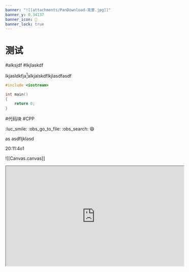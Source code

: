 ```yaml
---
banner: "![[attachments/PanDownload-背景.jpg]]"
banner_y: 0.34137
banner_icon: 🤩
banner_lock: true
---
```


# 测试
#alksjdf #lkjlaskdf 

lkjasldkfja[^1]alkjalskdflkjlasdfasdf

```cpp
#include <iostream>

int main()
{
	return 0;
}
```
#代码块 #CPP

[^1]: lkjlasdflkajsdf

:luc_smile: :obs_go_to_file: :obs_search: :smile:

as
asdfljklasd

20:11:4o1

![[Canvas.canvas]]

<iframe width="560" height="315" src="https://www.bilibili.com/" />

我是一个好人，你可不要污蔑我！

ljsdflkj

asdfasdf
asdfas

azsdf

```start-multi-column
ID: ID_aj4f
number of columns: 2
largest column: standard
border: off
shadow: off
```

> [!note]+ 笔记
> 
> asdf

--- end-column ---

> [!summary]+ 摘要
> 
> asldk

=== end-multi-column

![[ZhiXi/测试 2023.01.21 17.27.11.png]][[ZhiXi/测试 2023.01.21 17.27.11.zxm| :luc_edit: Edit it.]]
#图 #脑图

![[随手记/剧本杀]]

$\lim_{n \to + \infty} \sum_{0}^{n} x \left ( n \right ) = \int_{0}^{+ \infty} x \left ( n \right )$

$$
\lim_{n \to + \infty} \sum_{0}^{n} x \left ( n \right ) = \int_{0}^{+ \infty} x \left ( n \right )
$$

# A

## B

### C

#### D

##### E

###### F

> [!multi-column]
> 
> > [!tip]+ 试试 Task
> > 
> > - [x] 1
> > - [ ] 2
> > - [ ] 3
> 
> > [!blank]
> > 
> > # 大标题
> > 
> > - [ ] First
> > - [x] Second
> > - [ ] Third
> 
> > [!blank]
> > - 一
> > - 二
> > - 三

```mermaid
flowchart TB
a-->b
```

lkjsadf  

![[attachments/PanDownload-背景.jpg]]fggjhfghjhf

$$
\begin{vmatrix}
1 &2 &3 \\ 
4 &5 &6 \\
7 &8 &9
\end{vmatrix}
$$

[list2mermaid]
- a
	- b
		- c
		- d
	- e
		- f
		- g

[list2mdtab]
- 表格
	- 
		| asdfklj | asdfjk | alskdjf | asdf  |asdf| asdf |
		|:-------:|:------:|:-------:|:-----:|:---------:|:----:|
		|  asdfa  | asdfas | asdfasd | asdf  | llkjalsdf | asdf |
		|  fgkjy  |  kuh   |   kg    | gjhgj |   jhkjh   |  kh  |
		|   kjl   |  lkj   |   lkj   |  lkj  |   hgjkg   |  kl  |
- 思维导图
	- [list2mermaid]
		- a
			- b
				- c
				- d
				- e
			- f
				- g
				- h
				- i
			- j
				- k
				- l
				- m
- 图片
	- ![[attachments/测试 2023.02.14-1.jpg]]

![[Excalidraw/测试's Excalidraw 2023.02.14 14.52.49.svg]]%%[[Excalidraw/测试's Excalidraw 2023.02.14 14.52.49.md|🖋 Edit in Excalidraw]], and the [[Excalidraw/测试's Excalidraw 2023.02.14 14.52.49.dark.svg|dark exported image]]%%

```markmap
- a
	- b
		- c
		- d
		- e
	- f
		- g
		- h
		- i
	- j
		- k
		- l
		- m
```

$\overline{X} n$ 

> [!chatgpt]+ Yes
> 
> Good

[![[Excalidraw/测试's Excalidraw 2023.02.14 14.52.49.svg]]](https://www.baidu.com)